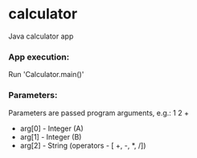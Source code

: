 # calculator
Java calculator app

### App execution:
Run 'Calculator.main()'


### Parameters:
Parameters are passed program arguments, e.g.: 1 2 +  
- arg[0] - Integer (A)  
- arg[1] - Integer (B)  
- arg[2] - String (operators - [ +, -, *, /])  
